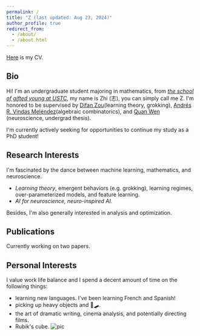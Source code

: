 ```yaml
---
permalink: /
title: "Z (last updated: Aug 23, 2024)"
author_profile: true
redirect_from: 
  - /about/
  - /about.html
---
```


[Here](http://Zhi0467.github.io/files/CV.pdf) is my CV.

Bio
------
Hi! I'm an undergraduate student majoring in mathematics, from [*the school of gifted young at USTC*](http://en.scgy.ustc.edu.cn), my name is Zhi (志), you can simply call me Z. I'm honored to be supervised by [Difan Zou](https://difanzou.github.io)(learning theory, grokking), [Andrés R. Vindas Meléndez](https://math.hmc.edu/arvm/)(algebraic combinatorics), and [Quan Wen](http://www.wenlab.org) (neuroscience, undergrad thesis).

 I'm currently actively seeking for opportunities to continue my study as a PhD student!

Research Interests
------
I'm fascinated by the dance between machine learning, mathematics, and neuroscience.
- *Learning theory*, emergent behaviors (e.g. grokking), learning regimes, over-parameterized models, and feature learning.
- *AI for neuroscience, neuro-inspired AI.*


Besides, I'm also generally interested in analysis and optimization.

Publications
------
Currently working on two papers.

Personal Interests
------
I value work life balance and I spend a decent amount of time on the following things:
- learning new languages. I've been learning French and Spanish! 
- picking up heavy objects and 🏀🛹.
- the art of dramatic writing, cinema analysis, and potentially directing films.
- Rubik's cube.
![pic](http://Zhi0467.github.io/files/cubing.jpg)
